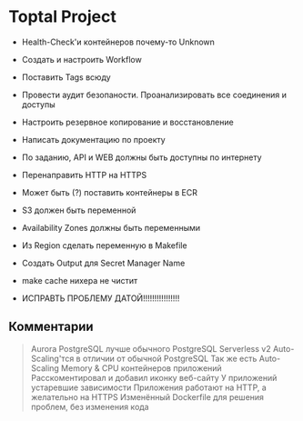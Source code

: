 # Toptal Project

- Health-Check'и контейнеров почему-то Unknown
- Создать и настроить Workflow
- Поставить Tags всюду

- Провести аудит безопаности. Проанализировать все соединения и доступы
- Настроить резервное копирование и восстановление

- Написать документацию по проекту

- По заданию, API и WEB должны быть доступны по интернету
- Перенаправить HTTP на HTTPS

- Может быть (?) поставить контейнеры в ECR

- S3 должен быть переменной
- Availability Zones должны быть переменными
- Из Region сделать переменную в Makefile

- Создать Output для Secret Manager Name

- make cache нихера не чистит

- ИСПРАВТЬ ПРОБЛЕМУ ДАТОЙ!!!!!!!!!!!!!!!!

## Комментарии

> Aurora PostgreSQL лучше обычного PostgreSQL
> Serverless v2 Auto-Scaling'тся в отличии от обычной PostgreSQL
> Так же есть Auto-Scaling Memory & CPU контейнеров приложений
> Расскоментировал и добавил иконку веб-сайту
> У приложений устаревшие зависимости
> Приложения работают на HTTP, а желательно на HTTPS
> Изменённый Dockerfile для решения проблем, без изменения кода
